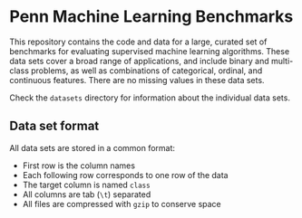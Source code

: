 # Penn Machine Learning Benchmarks

This repository contains the code and data for a large, curated set of benchmarks for evaluating supervised machine learning algorithms. These data sets cover a broad range of applications, and include binary and multi-class problems, as well as combinations of categorical, ordinal, and continuous features. There are no missing values in these data sets.

Check the `datasets` directory for information about the individual data sets.

## Data set format

All data sets are stored in a common format:

* First row is the column names
* Each following row corresponds to one row of the data
* The target column is named `class`
* All columns are tab (`\t`) separated
* All files are compressed with `gzip` to conserve space
